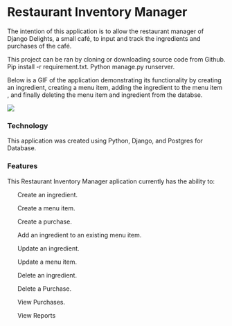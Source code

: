 <h1>Restaurant Inventory Manager</h1>

The intention of this application is to allow the restaurant manager of Django Delights, a small café, to input and track the ingredients and purchases of the café.

This project can be ran by cloning or downloading source code from Github. Pip install -r requirement.txt. Python manage.py runserver.

Below is a GIF of the application demonstrating its functionality by creating an ingredient, creating a menu item, adding the ingredient to the menu item , and finally deleting the menu item and ingredient from the databse.

![](djangodelights/restaurantmanger_gif.gif)

<h3>Technology </h3>

This application was created using Python, Django, and Postgres for Database.


<h3>Features</h3>

This Restaurant Inventory Manager aplication currently has the ability to:
<ul>
Create an ingredient.
</ul>
<ul>
Create a menu item.
</ul>
<ul>
Create a purchase.
</ul>
<ul>
Add an ingredient to an existing menu item.
</ul>
<ul>
Update an ingredient.
</ul>
<ul>
Update a menu item.
</ul>
<ul>
Delete an ingredient.
</ul>
<ul>
Delete a Purchase.
</ul>
<ul>
View Purchases.
</ul>
<ul>
View Reports
</ul>



